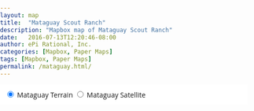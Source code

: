 ```yaml
---
layout: map
title:  "Mataguay Scout Ranch"
description: "Mapbox map of Mataguay Scout Ranch"
date:   2016-07-13T12:20:46-08:00
author: ePi Rational, Inc.
categories: [Mapbox, Paper Maps]
tags: [Mapbox, Paper Maps]
permalink: /mataguay.html/
---
```



<style>
body { margin:0; padding:0; }
#map { position:absolute; top:0; bottom:0; width:100%; }
#menu {
    position: relative;
    background: #fff;
    padding: 10px;
    font-family: 'Open Sans', sans-serif;
}
</style>

<div id='map'></div>
<div id='menu'>
    <input id='cio2e6fys0019b7m1trgz41mq' type='radio' name='rtoggle' value='cio2e6fys0019b7m1trgz41mq' checked='checked'>
    <label for='basic'>Mataguay Terrain</label>
    <input id='ciq02fkln0029cam150q00h3h' type='radio' name='rtoggle' value='ciq02fkln0029cam150q00h3h'>
    <label for='satellite'>Mataguay Satellite</label>
</div>
<script>
var map = new mapboxgl.Map({
    container: 'map',
    style: 'mapbox://styles/roblabs/cio2e6fys0019b7m1trgz41mq',
    zoom: 13,
    center: [-116.641194, 33.199951]
});

var layerList = document.getElementById('menu');
var inputs = layerList.getElementsByTagName('input');

function switchLayer(layer) {
    var layerId = layer.target.id;
    map.setStyle('mapbox://styles/roblabs/' + layerId);
}

for (var i = 0; i < inputs.length; i++) {
    inputs[i].onclick = switchLayer;
}
</script>
